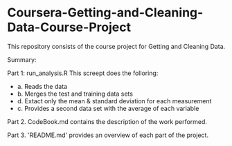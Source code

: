 # Coursera-Getting-and-Cleaning-Data-Course-Project

This repository consists of the course project for Getting and Cleaning Data.

Summary:

Part 1: run_analysis.R
This screept does the folloring:
  
- a. Reads the data
- b. Merges the test and training data sets
- d. Extact only the mean & standard deviation for each measurement
- c. Provides a second data set with the average of each variable

Part 2. CodeBook.md contains the description of the work performed.

Part 3. 'README.md' provides an overview of each part of the project.
